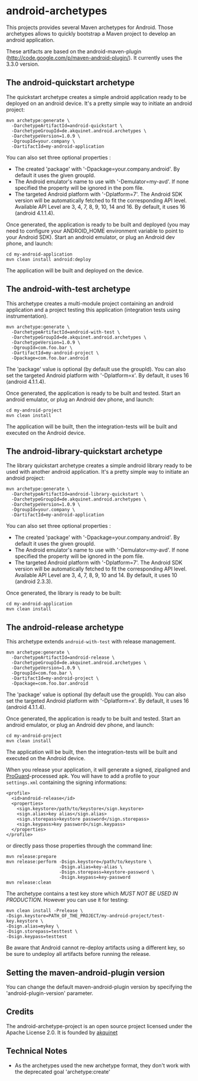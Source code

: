 android-archetypes
==================

This projects provides several Maven archetypes for Android. Those archetypes allows to quickly bootstrap a Maven project
to develop an android application.

These artifacts are based on the android-maven-plugin (http://code.google.com/p/maven-android-plugin/). It currently uses the 3.3.0 version.

The android-quickstart archetype
--------------------------------
The quickstart archetype creates a simple android application ready to be deployed on an android device. It's a pretty simple
way to initiate an android project:

    mvn archetype:generate \
      -DarchetypeArtifactId=android-quickstart \
      -DarchetypeGroupId=de.akquinet.android.archetypes \
      -DarchetypeVersion=1.0.9 \
      -DgroupId=your.company \
      -DartifactId=my-android-application

You can also set three optional properties :

* The created 'package' with '-Dpackage=your.company.android'. By default it uses the given groupId.
* The Android emulator's name to use with '-Demulator=my-avd'. If none specified the property <emulator> will be ignored in the pom file.
* The targeted Android platform with '-Dplatform=7'. The Android SDK version will be automatically fetched to fit the corresponding API level. Available API Level are 3, 4, 7, 8, 9, 10, 14 and 16. By default, it uses 16 (android 4.1.1.4).

Once generated, the application is ready to be built and deployed (you may need to configure your ANDROID_HOME environment variable to point to your Android SDK). Start an android emulator, or plug an Android dev phone,
and launch:

    cd my-android-application
    mvn clean install android:deploy

The application will be built and deployed on the device.

The android-with-test archetype
-------------------------------

This archetype creates a multi-module project containing an android application and a project testing this application
(integration tests using instrumentation).

    mvn archetype:generate \
      -DarchetypeArtifactId=android-with-test \
      -DarchetypeGroupId=de.akquinet.android.archetypes \
      -DarchetypeVersion=1.0.9 \
      -DgroupId=com.foo.bar \
      -DartifactId=my-android-project \
      -Dpackage=com.foo.bar.android

The 'package' value is optional (by default use the groupId). You can also set the targeted Android platform with
'-Dplatform=x'. By default, it uses 16 (android 4.1.1.4).

Once generated, the application is ready to be built and tested. Start an android emulator, or plug an Android dev phone,
and launch:

    cd my-android-project
    mvn clean install

The application will be built, then the integration-tests will be built and executed on the Android device.

The android-library-quickstart archetype
----------------------------------------
The library quickstart archetype creates a simple android library ready to be used with another android application. It's a pretty simple
way to initiate an android project:

    mvn archetype:generate \
      -DarchetypeArtifactId=android-library-quickstart \
      -DarchetypeGroupId=de.akquinet.android.archetypes \
      -DarchetypeVersion=1.0.9 \
      -DgroupId=your.company \
      -DartifactId=my-android-application

You can also set three optional properties :

* The created 'package' with '-Dpackage=your.company.android'. By default it uses the given groupId.
* The Android emulator's name to use with '-Demulator=my-avd'. If none specified the property <emulator> will be ignored in the pom file.
* The targeted Android platform with '-Dplatform=7'. The Android SDK version will be automatically fetched to fit the corresponding API level. Available API Level are 3, 4, 7, 8, 9, 10 and 14. By default, it uses 10 (android 2.3.3).

Once generated, the library is ready to be built:

    cd my-android-application
    mvn clean install

The android-release archetype
--------------------------

This archetype extends `android-with-test` with release management.

    mvn archetype:generate \
      -DarchetypeArtifactId=android-release \
      -DarchetypeGroupId=de.akquinet.android.archetypes \
      -DarchetypeVersion=1.0.9 \
      -DgroupId=com.foo.bar \
      -DartifactId=my-android-project \
      -Dpackage=com.foo.bar.android

The 'package' value is optional (by default use the groupId). You can also set the targeted Android platform with
'-Dplatform=x'. By default, it uses 16 (android 4.1.1.4).

Once generated, the application is ready to be built and tested. Start an android emulator, or plug an Android dev phone,
and launch:

    cd my-android-project
    mvn clean install

The application will be built, then the integration-tests will be built and executed on the Android device.

When you release your application, it will generate a signed, zipaligned and [ProGuard](http://proguard.sourceforge.net)-processed apk.
You will have to add a profile to your `settings.xml` containing the signing informations:

    <profile>
      <id>android-release</id>
      <properties>
        <sign.keystore>/path/to/keystore</sign.keystore>
        <sign.alias>key alias</sign.alias>
        <sign.storepass>keystore password</sign.storepass>
        <sign.keypass>key password</sign.keypass>
      </properties>
    </profile>

or directly pass those properties through the command line:

    mvn release:prepare
    mvn release:perform -Dsign.keystore=/path/to/keystore \
                        -Dsign.alias=key-alias \
                        -Dsign.storepass=keystore-password \
                        -Dsign.keypass=key-password
    mvn release:clean

The archetype contains a test key store which *MUST NOT BE USED IN PRODUCTION*. However you can use it for testing:

    mvn clean install -Prelease \
    -Dsign.keystore=PATH_OF_THE_PROJECT/my-android-project/test-key.keystore \
    -Dsign.alias=mykey \
    -Dsign.storepass=testtest \
    -Dsign.keypass=testtest

Be aware that Android cannot re-deploy artifacts using a different key, so be sure to undeploy all artifacts before running the
release.

Setting the maven-android-plugin version
----------------------------------------
You can change the default maven-android-plugin version by specifying the 'android-plugin-version' parameter.

Credits
-------
The android-archetype-project is an open source project licensed under the Apache License 2.0.
It is founded by [akquinet](http://akquinet.de/en)

Technical Notes
---------------
* As the archetypes used the new archetype format, they don't work with the deprecated goal 'archetype:create'
